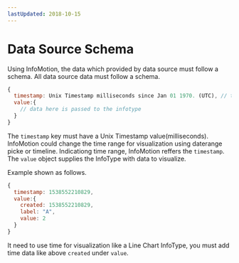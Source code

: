 ```yaml
---
lastUpdated: 2018-10-15
---
```


# Data Source Schema 

Using InfoMotion, the data which provided by data source must follow a schema.
All data source data must follow a schema. 

```javascript
{
  timestamp: Unix Timestamp milliseconds since Jan 01 1970. (UTC), // timestamp for daterange, timeline and querying. 
  value:{ 
    // data here is passed to the infotype 
  } 
} 
``` 

The `timestamp` key must have a Unix Timestamp value(milliseconds). 
InfoMotion could change the time range for visualization using daterange picke or timeline. Indicationg time range, InfoMotion reffers the `timestamp`.  
The `value` object supplies the InfoType with data to visualize. 

Example shown as follows.

```javascript
{
  timestamp: 1538552210829,
  value:{ 
    created: 1538552210829,
    label: "A",
    value: 2
  } 
} 
```

It need to use time for visualization like a Line Chart InfoType, you must add time data like above `created` under `value`.
